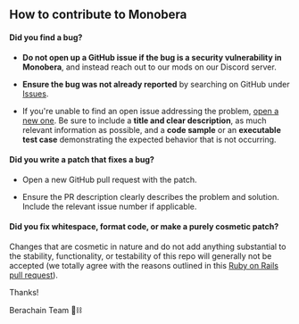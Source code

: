 ## How to contribute to Monobera

#### **Did you find a bug?**

* **Do not open up a GitHub issue if the bug is a security vulnerability
  in Monobera**, and instead reach out to our mods on our Discord server.

* **Ensure the bug was not already reported** by searching on GitHub under [Issues](https://github.com/berachain/monobera/issues).

* If you're unable to find an open issue addressing the problem, [open a new one](https://github.com/berachain/monobera/issues/new). Be sure to include a **title and clear description**, as much relevant information as possible, and a **code sample** or an **executable test case** demonstrating the expected behavior that is not occurring.

#### **Did you write a patch that fixes a bug?**

* Open a new GitHub pull request with the patch.

* Ensure the PR description clearly describes the problem and solution. Include the relevant issue number if applicable.

#### **Did you fix whitespace, format code, or make a purely cosmetic patch?**

Changes that are cosmetic in nature and do not add anything substantial to the stability, functionality, or testability of this repo will generally not be accepted (we totally agree with the reasons outlined in this [Ruby on Rails pull request](https://github.com/rails/rails/pull/13771#issuecomment-32746700)).

<!-- #### **Do you intend to add a new feature or change an existing one?**

* Suggest your change in the [rubyonrails-core mailing list](https://discuss.rubyonrails.org/c/rubyonrails-core) and start writing code.

* Do not open an issue on GitHub until you have collected positive feedback about the change. GitHub issues are primarily intended for bug reports and fixes.

* We generally reject changes to Active Support core extensions. Those change should be proposed in the [Ruby issue tracker instead](https://bugs.ruby-lang.org/issues), as we don't want to conflict with future versions of Ruby.

#### **Do you have questions about the source code?**

* Ask any question about how to use Ruby on Rails in the [rubyonrails-talk mailing list](https://discuss.rubyonrails.org/c/rubyonrails-talk).

#### **Do you want to contribute to the Rails documentation?**

* Please read [Contributing to the Rails Documentation](https://edgeguides.rubyonrails.org/contributing_to_ruby_on_rails.html#contributing-to-the-rails-documentation).

Ruby on Rails is a volunteer effort. We encourage you to pitch in and join [the team](https://contributors.rubyonrails.org)! -->

Thanks!

Berachain Team 🐻⛓️
